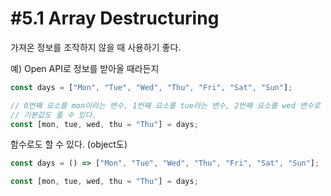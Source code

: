 # #5.1 Array Destructuring

가져온 정보를 조작하지 않을 때 사용하기 좋다.

예) Open API로 정보를 받아올 때라든지

```js
const days = ["Mon", "Tue", "Wed", "Thu", "Fri", "Sat", "Sun"];

// 0번째 요소를 mon이라는 변수, 1번째 요소를 tue라는 변수, 2번째 요소를 wed 변수로 저장.
// 기본값도 줄 수 있다.
const [mon, tue, wed, thu = "Thu"] = days;
```

함수로도 할 수 있다. (object도)
```js
const days = () => ["Mon", "Tue", "Wed", "Thu", "Fri", "Sat", "Sun"];

const [mon, tue, wed, thu = "Thu"] = days;
```